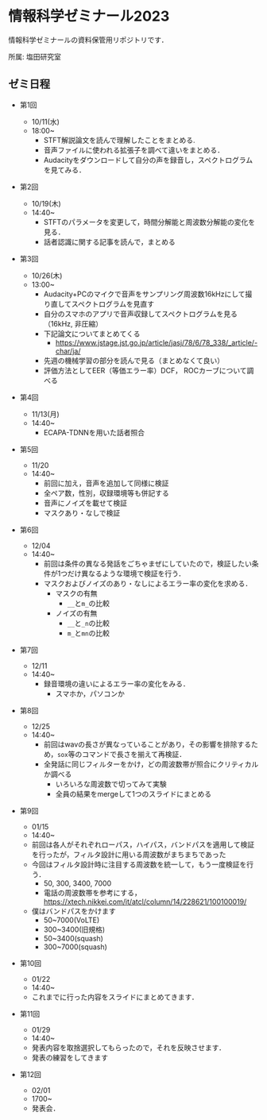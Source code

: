 # 情報科学ゼミナール2023
情報科学ゼミナールの資料保管用リポジトリです．

所属: 塩田研究室

## ゼミ日程
- 第1回
  - 10/11(水)
  - 18:00~
    - STFT解説論文を読んで理解したことをまとめる.
    - 音声ファイルに使われる拡張子を調べて違いをまとめる．
    - Audacityをダウンロードして自分の声を録音し，スペクトログラムを見てみる．
- 第2回
  - 10/19(木)
  - 14:40~
    - STFTのパラメータを変更して，時間分解能と周波数分解能の変化を見る．
    - 話者認識に関する記事を読んで，まとめる
- 第3回
  - 10/26(木)
  - 13:00~
    - Audacity+PCのマイクで音声をサンプリング周波数16kHzにして撮り直してスペクトログラムを見直す
    - 自分のスマホのアプリで音声収録してスペクトログラムを見る（16kHz, 非圧縮）
    - 下記論文についてまとめてくる
      - https://www.jstage.jst.go.jp/article/jasj/78/6/78_338/_article/-char/ja/
    - 先週の機械学習の部分を読んで見る（まとめなくて良い）
    - 評価方法としてEER（等価エラー率）DCF， ROCカーブについて調べる
- 第4回
  - 11/13(月)
  - 14:40~
    - ECAPA-TDNNを用いた話者照合
- 第5回
  - 11/20
  - 14:40~
    - 前回に加え，音声を追加して同様に検証
    - 全ペア数，性別，収録環境等も併記する
    - 音声にノイズを載せて検証
    - マスクあり・なしで検証
- 第6回
  - 12/04
  - 14:40~
    - 前回は条件の異なる発話をごちゃまぜにしていたので，検証したい条件が1つだけ異なるような環境で検証を行う．
    - マスクおよびノイズのあり・なしによるエラー率の変化を求める．
      - マスクの有無
        - `__`と`m_`の比較
      - ノイズの有無
        - `__`と`_n`の比較
        - `m_`と`mn`の比較
- 第7回
  - 12/11
  - 14:40~
    - 録音環境の違いによるエラー率の変化をみる．
      - スマホか，パソコンか
- 第8回
  - 12/25
  - 14:40~
    - 前回はwavの長さが異なっていることがあり，その影響を排除するため，`sox`等のコマンドで長さを揃えて再検証．
    - 全発話に同じフィルターをかけ，どの周波数帯が照合にクリティカルか調べる
      - いろいろな周波数で切ってみて実験
      - 全員の結果をmergeして1つのスライドにまとめる
- 第9回
  - 01/15
  - 14:40~
  - 前回は各人がそれぞれローパス，ハイパス，バンドパスを適用して検証を行ったが，フィルタ設計に用いる周波数がまちまちであった
  - 今回はフィルタ設計時に注目する周波数を統一して，もう一度検証を行う．
    - 50, 300, 3400, 7000
    - 電話の周波数帯を参考にする，https://xtech.nikkei.com/it/atcl/column/14/228621/100100019/
  - 僕はバンドパスをかけます
    - 50~7000(VoLTE)
    - 300~3400(旧規格)
    - 50~3400(squash)
    - 300~7000(squash)
  
- 第10回
  - 01/22
  - 14:40~
  - これまでに行った内容をスライドにまとめてきます．

- 第11回
  - 01/29
  - 14:40~
  - 発表内容を取捨選択してもらったので，それを反映させます．
  - 発表の練習をしてきます

- 第12回
  - 02/01
  - 1700~
  - 発表会．